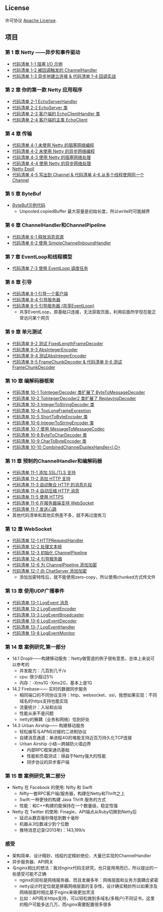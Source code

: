 ## License
许可协议 [Apache License][].

[Apache License]: http://www.apache.org/licenses/LICENSE-2.0

## 项目

### 第 1 章 Netty ——异步和事件驱动
* [代码清单 1-1 阻塞 I/O 示例](src/main/java/com/takeseem/demo/netty/chapter1/ServerSocketDemo.java)
* [代码清单 1-2 被回调触发的 ChannelHandler](src/main/java/com/takeseem/demo/netty/chapter1/ChannelHandler.java)
* [代码清单 1-3 异步地建立连接 & 代码清单 1-4 回调实战](src/main/java/com/takeseem/demo/netty/chapter1/ChannelFutureDemo.java)

### 第 2 章 你的第一款 Netty 应用程序
* [代码清单 2-1 EchoServerHandler](src/main/java/com/takeseem/demo/netty/chapter2/EchoServerHandler.java)
* [代码清单 2-2 EchoServer 类](src/main/java/com/takeseem/demo/netty/chapter2/EchoServer.java)
* [代码清单 2-3 客户端的 EchoClientHandler 类](src/main/java/com/takeseem/demo/netty/chapter2/EchoClientHandler.java)
* [代码清单 2-4 客户端的主类 EchoClient](src/main/java/com/takeseem/demo/netty/chapter2/EchoClient.java)

### 第 4 章 传输
* [代码清单 4-1 未使用 Netty 的阻塞网络编程](src/main/java/com/takeseem/demo/netty/chapter4/PlainOioServer.java)
* [代码清单 4-2 未使用 Netty 的异步网络编程](src/main/java/com/takeseem/demo/netty/chapter4/PlainNioServer.java)
* [代码清单 4-3 使用 Netty 的阻塞网络处理](src/main/java/com/takeseem/demo/netty/chapter4/NettyOioServer.java)
* [代码清单 4-4 使用 Netty 的异步网络处理](src/main/java/com/takeseem/demo/netty/chapter4/NettyNioServer.java)
* [Netty Epoll](src/main/java/com/takeseem/demo/netty/chapter4/NettyEpollServer.java)
* [代码清单 4-5 写出到 Channel & 代码清单 4-6 从多个线程使用同一个 Channel](src/main/java/com/takeseem/demo/netty/chapter4/ChannelWriterServer.java)

### 第 5 章 ByteBuf
* [ByteBuf示例代码](src/main/java/com/takeseem/demo/netty/chapter5/ByteBufDemo.java)
  * Unpooled.copiedBuffer 最大容量是初始长度，所以write时可能越界
 
### 第 6 章 ChannelHandler和ChannelPipeline
* [代码清单 6-1 释放消息资源](src/main/java/com/takeseem/demo/netty/chapter6/DiscardHandler.java)
* [代码清单 6-2 使用 SimpleChannelInboundHandler](src/main/java/com/takeseem/demo/netty/chapter6/SimpleDiscardHandler.java)

### 第 7 章 EventLoop和线程模型
* [代码清单 7-3 使用 EventLoop 调度任务](src/main/java/com/takeseem/demo/netty/chapter7/EventLoopDemo.java)

### 第 8 章 引导
* [代码清单 8-1 引导一个客户端](src/main/java/com/takeseem/demo/netty/chapter8/BootstrapDemo.java)
* [代码清单 8-4 引导服务器](src/main/java/com/takeseem/demo/netty/chapter8/ServerBootstrapDemo.java)
* [代码清单 8-5 引导服务器 (共享EventLoop)](src/main/java/com/takeseem/demo/netty/chapter8/SharingEventLoopGroup.java)
  * 共享EventLoop，原基础只连接，无法获取页面，利用前面所学现在能正常访问某个网页
 
### 第 9 章 单元测试
* [代码清单 9-2 测试 FixedLengthFrameDecoder](src/main/java/com/takeseem/demo/netty/chapter9/FixedLengthFrameDecoderTest.java)
* [代码清单 9-3 AbsIntegerEncoder](src/main/java/com/takeseem/demo/netty/chapter9/AbsIntegerEncoder.java)
* [代码清单 9-4 测试AbsIntegerEncoder](src/main/java/com/takeseem/demo/netty/chapter9/AbsIntegerEncoderTest.java)
* [代码清单 9-5 FrameChunkDecoder & 代码清单 9-6 测试FrameChunkDecoder](src/main/java/com/takeseem/demo/netty/chapter9/FrameChunkDecoder.java)

### 第 10 章 编解码器框架
* [代码清单 10-1 ToIntegerDecoder 类扩展了 ByteToMessageDecoder](src/main/java/com/takeseem/demo/netty/chapter10/ToIntegerDecoder.java)
* [代码清单 10-2 ToIntegerDecoder2 类扩展了 ReplayingDecoder](src/main/java/com/takeseem/demo/netty/chapter10/ToIntegerDecoder2.java)
* [代码清单 10-3 IntegerToStringDecoder 类](src/main/java/com/takeseem/demo/netty/chapter10/IntegerToStringDecoder.java)
* [代码清单 10-4 TooLongFrameException](src/main/java/com/takeseem/demo/netty/chapter10/SafeByteToMessageDecoder.java)
* [代码清单 10-5 ShortToByteEncoder 类](src/main/java/com/takeseem/demo/netty/chapter10/ShortToByteEncoder.java)
* [代码清单 10-6 IntegerToStringEncoder 类](src/main/java/com/takeseem/demo/netty/chapter10/IntegerToStringEncoder.java)
* [代码清单 10-7 使用 MessageToMessageCodec](src/main/java/com/takeseem/demo/netty/chapter10/WebSocketConvertHandler.java)
* [代码清单 10-8 ByteToCharDecoder 类](src/main/java/com/takeseem/demo/netty/chapter10/ByteToCharDecoder.java)
* [代码清单 10-9 CharToByteEncoder 类](src/main/java/com/takeseem/demo/netty/chapter10/CharToByteEncoder.java)
* [代码清单 10-10 CombinedChannelDuplexHandler<I,O>](src/main/java/com/takeseem/demo/netty/chapter10/CombinedByteCharCodec.java)

### 第 11 章 预制的ChannelHandler和编解码器
* [代码清单 11-1 添加 SSL/TLS 支持](src/main/java/com/takeseem/demo/netty/chapter11/SslChannelInitializer.java)
* [代码清单 11-2 添加 HTTP 支持](src/main/java/com/takeseem/demo/netty/chapter11/.java)
* [代码清单 11-3 自动聚合 HTTP 的消息片段](src/main/java/com/takeseem/demo/netty/chapter11/HttpAggregatorInitializer.java)
* [代码清单 11-4 自动压缩 HTTP 消息](src/main/java/com/takeseem/demo/netty/chapter11/HttpCompressionInitializer.java)
* [代码清单 11-5 使用 HTTPS](src/main/java/com/takeseem/demo/netty/chapter11/HttpsCodecInitializer.java)
* [代码清单 11-6 在服务器端支持 WebSocket](src/main/java/com/takeseem/demo/netty/chapter11/WebSocketServerInitializer.java)
* [代码清单 11-7 发送心跳](src/main/java/com/takeseem/demo/netty/chapter11/IdleStateHandlerInitializer.java)
* 其他代码清单和其他实例差不多，就不再过度练习

### 第 12 章 WebSocket
* [代码清单 12-1 HTTPRequestHandler](src/main/java/com/takeseem/demo/netty/chapter12/HTTPRequestHandler.java)
* [代码清单 12-2 处理文本帧](src/main/java/com/takeseem/demo/netty/chapter12/TextWebSocketFrameHandler.java)
* [代码清单 12-3 初始化 ChannelPipeline](src/main/java/com/takeseem/demo/netty/chapter12/ChatServerInitializer.java)
* [代码清单 12-4 引导服务器](src/main/java/com/takeseem/demo/netty/chapter12/ChatServer.java)
* [代码清单 12-6 为 ChannelPipeline 添加加密](src/main/java/com/takeseem/demo/netty/chapter12/SecureChatServerInitializer.java)
* [代码清单 12-7 向 ChatServer 添加加密](src/main/java/com/takeseem/demo/netty/chapter12/SecureChatServer.java)
  * 添加加密特性后，就不能使用zero-copy，所以使用chunked方式传文件

### 第 13 章 使用UDP广播事件 
 * [代码清单 13-1 LogEvent 消息](src/main/java/com/takeseem/demo/netty/chapter13/LogEvent.java)
 * [代码清单 13-2 LogEventEncoder](src/main/java/com/takeseem/demo/netty/chapter13/LogEventEncoder.java)
 * [代码清单 13-3 LogEventBroadcaster](src/main/java/com/takeseem/demo/netty/chapter13/LogEventBroadcaster.java)
 * [代码清单 13-6 LogEventDecoder](src/main/java/com/takeseem/demo/netty/chapter13/LogEventDecoder.java)
 * [代码清单 13-7 LogEventHandler](src/main/java/com/takeseem/demo/netty/chapter13/LogEventHandler.java)
 * [代码清单 13-8 LogEventMonitor](src/main/java/com/takeseem/demo/netty/chapter13/LogEventMonitor.java)

### 第 14 章 案例研究,第一部分
 * 14.1 Droplr——构建移动服务：Netty做管道的例子很有意思，总体上来说可以参考的
   * 并发能力：几百到几千/s
   * cpu: 很少超过5%
   * 内存：-Xms1G -Xmx2G，基本上是1G
 * 14.2 Firebase—— 实时的数据同步服务
   * 相同端口的不同协议支持：http、websocket、ssl，我想如果实现：不同域名的https支持也能实现
   * 流量统计：入站和出站
   * 性能从来不是问题
   * netty的解耦（业务和网络）恰到好处
 * 14.3 Urban Airship—— 构建移动服务
   * 轻松编写与APNS对接的二进制协议
   * 自建消息通道：单进程4G的堆能支持近百万持久化TCP连接
   * Urban Airship 小结—跨越防火墙边界
     * 内部RPC框架通讯基础
     * 性能和负载测试：得益于Netty强大的性能
     * 同步协议的异步客户端
     
### 第 15 章 案例研究,第二部分
 * Netty 在 Facebook 的使用: Nifty 和 Swift
   * Nifty一套RPC客户端/服务器，构建在Netty和Thrift之上
   * Swift:一种更快的构建 Java Thrift 服务的方式
   * 性能：和C++构建的能保持在一个数量级，稳定性强
 * Netty 在 Twitter 的使用: Finagle，API端点从Ruby切换到Netty后
   * 延迟从数百毫秒降低到数十毫秒
   * 机器从3位数减少到个位数
   * 推特消息记录(2013年)：143,199/s

### 感受
 * 架构简单、设计精妙、线程约定精妙绝伦、大量已实现的ChannelHandler
 * 异步服务器、API网关
 * 与nginx相比的想法：我对nginx代码无研究，也只是用用而已，所以提出的一些感受可能不正确
   * nginx的目标是网络服务器、而且发展多年：网络层面和业务方面耦合紧密
   * netty设计时定位就是屏蔽网络层面的复杂性，设计确实精妙所以如果涉及网络层面时相比基于nginx来做更加灵活
   * 比如：API网关https支持，可以轻松做到多域名(多租户)不同证书，这里的租户可能多达几万，而nginx需要配置很多很多